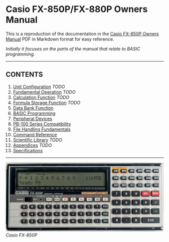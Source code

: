 # Casio FX-850P/FX-880P Owners Manual

This is a reproduction of the documentation in 
the [Casio FX-850P Owners Manual](manuals/Casio_FX-850p_Owners_Manual.pdf) PDF
in Markdown format for easy reference.

*Initially it focuses on the parts of the manual that relate to BASIC programming.*

---

## CONTENTS

1. [Unit Configuration](part-1-unit-configuration.md) *TODO*
2. [Fundamental Operation](part-2-fundamental-operation.md)  *TODO*
3. [Calculation Function](part-3-calculation-function.md)  *TODO*
4. [Formula Storage Function](part-4-formula-storage-function.md)  *TODO*
5. [Data Bank Function](part-5-data-bank-function.md)
6. [BASIC Programming](part-6-basic-programming.md)
7. [Peripheral Devices](part-7-peripheral-devices.md)
8. [PB-100 Series Compatibility](part-8-pb-100-series-compatibility.md)
9. [File Handling Fundamentals](part-9-file-handling-fundamentals.md)
10. [Command Reference](part-10-command-reference.md)
11. [Scientific Library](part-11-scientific-library.md) *TODO*
12. [Appendices](part-12-appendices.md) *TODO*
13. [Specifications](specifications.md) 

---

![](images/Casio-FX850P.jpg)
*Casio FX-850P*
